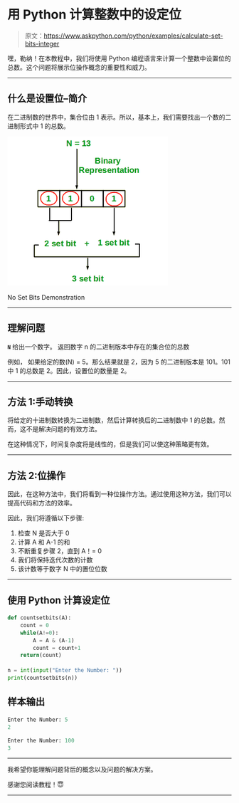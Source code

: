 # 用 Python 计算整数中的设定位

> 原文：<https://www.askpython.com/python/examples/calculate-set-bits-integer>

嘿，勒纳！在本教程中，我们将使用 Python 编程语言来计算一个整数中设置位的总数。这个问题将展示位操作概念的重要性和威力。

* * *

## 什么是设置位–简介

在二进制数的世界中，集合位由 1 表示。所以，基本上，我们需要找出一个数的二进制形式中 1 的总数。

![No Set Bits Demonstration](img/c4455f04d6e9a46b5fa4689b4de7fde3.png)

No Set Bits Demonstration

* * *

## 理解问题

**`N`** 给出一个数字。
返回数字 n 的二进制版本中存在的集合位的总数

例如，
如果给定的数(N) = 5。那么结果就是 2，因为 5 的二进制版本是 101。101 中 1 的总数是 2。因此，设置位的数量是 2。

* * *

## 方法 1:手动转换

将给定的十进制数转换为二进制数，然后计算转换后的二进制数中 1 的总数。然而，这不是解决问题的有效方法。

在这种情况下，时间复杂度将是线性的，但是我们可以使这种策略更有效。

* * *

## 方法 2:位操作

因此，在这种方法中，我们将看到一种位操作方法。通过使用这种方法，我们可以提高代码和方法的效率。

因此，我们将遵循以下步骤:

1.  检查 N 是否大于 0
2.  计算 A 和 A-1 的和
3.  不断重复步骤 2，直到 A！= 0
4.  我们将保持迭代次数的计数
5.  该计数等于数字 N 中的置位位数

* * *

## 使用 Python 计算设定位

```py
def countsetbits(A):
    count = 0        
    while(A!=0):
        A = A & (A-1)    
        count = count+1   
    return(count)       

n = int(input("Enter the Number: "))
print(countsetbits(n))

```

## 样本输出

```py
Enter the Number: 5
2

```

```py
Enter the Number: 100
3

```

* * *

我希望你能理解问题背后的概念以及问题的解决方案。

感谢您阅读教程！😇

* * *